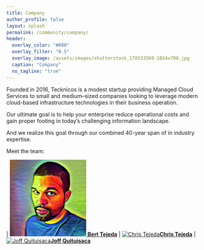 ```yaml
---
title: Company
author_profile: false
layout: splash
permalink: /community/company/
header:
  overlay_color: "#000"
  overlay_filter: "0.5"
  overlay_image: /assets/images/shutterstock_178533569-1024x700.jpg
  caption: "Company"
  no_tagline: "true"
---
```


Founded in 2016, Tecknicos is a modest startup providing Managed Cloud Services to small and medium–sized companies looking to leverage modern cloud-based infrastructure technologies in their business operation. 

Our ultimate goal is to help your enterprise reduce operational costs and gain proper footing in today’s challenging information landscape.

And we realize this goal through our combined 40-year span of in industry expertise.

Meet the team:

| [<img src="/assets/images/avatars/bertt.jpg" width="200px;" alt="Bert Tejeda"/> <b>Bert Tejeda</b>](https://github.com/berttejeda) 
| [<img src="/assets/images/avatars/christ.jpg" width="200px;" alt="Chris Tejeda"/><b>Chris Tejeda</b>](https://github.com/ctejeda)
| [<img src="/assets/images/avatars/joffq.jpg" width="200px;" alt="Joff Quituisaca"/><b>Joff Quituisaca</b>](https://github.com/Joffbuilds) 
